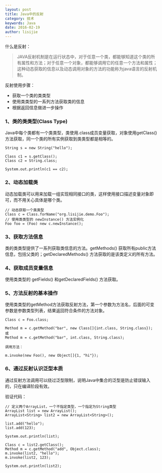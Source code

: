 ```yaml
---
layout: post
title: Java中的反射
category: 技术
keywords: Java
date: 2016-02-19
author: lisijie
---
```


什么是反射：

> JAVA反射机制是在运行状态中，对于任意一个类，都能够知道这个类的所有属性和方法；对于任意一个对象，都能够调用它的任意一个方法和属性；这种动态获取的信息以及动态调用对象的方法的功能称为java语言的反射机制。

反射使用步骤：

* 获取一个类的类类型
* 使用类类型的一系列方法获取类的信息
* 根据返回信息做进一步操作

### 1、类的类类型(Class Type)

Java中每个类都有一个类类型，类使用.class成员变量获取，对象使用getClass()方法获取，同一个类的所有实例获取到类类型都是相等的。

	String s = new String("hello");
	
	Class c1 = s.getClass();
	Class c2 = String.class;
	
	System.out.println(c1 == c2);


### 2、动态加载类

动态加载类可以用来加载一组实现相同接口的类，这样使用接口描述变量对象即可，而不用关心具体是哪个类。

	// 动态获取一个类类型
	Class c = Class.forName("org.lisijie.demo.Foo"); 
	// 使用类类型的 newInstance() 方法实例化
	Foo foo = (Foo) new c.newInstance();

### 3、获取方法信息

类的类类型提供了一系列获取类信息的方法。getMethods() 获取所有public方法信息，包括父类的；getDeclaredMethods()  方法获取的是该类定义的所有方法。

### 4、获取成员变量信息

使用类类型的 getFields() 和getDeclaredFields() 方法获取。

### 5、方法反射的基本操作

使用类类型的getMethod方法获取反射方法，第一个参数为方法名，后面的可变参数是参数类型列表，结果返回符合条件的方法对象。

	Class c = Foo.class;
	
	Method m = c.getMethod("bar", new Class[]{int.class, String.class});
	或
	Method m = c.getMethod("bar", int.class, String.class);
	
	调用方法：
	
	m.invoke(new Foo(), new Object[]{1, "hi"});


### 6、通过反射认识泛型本质

通过反射方法调用可以绕过泛型限制，说明Java中集合的泛型是防止错误输入的，只在编译阶段有效。

验证代码：

	// 定义两个ArrayList，一个不指定类型，一个指定为String类型
	ArrayList list = new ArrayList();
	ArrayList<String> list2 = new ArrayList<String>();
	
	list.add("hello");
	list.add(123);
	
	System.out.println(list);
	
	Class c = list2.getClass();
	Method m = c.getMethod("add", Object.class);
	m.invoke(list2, "hello");
	m.invoke(list2, 123);
	
	System.out.println(list2);



